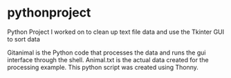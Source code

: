 # pythonproject
Python Project I worked on to clean up text file data and use the Tkinter GUI to sort data

Gitanimal is the Python code that processes the data and runs the gui interface through the shell.
Animal.txt is the actual data created for the processing example.
This python script was created using Thonny.
